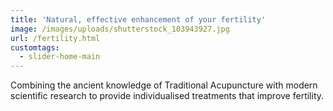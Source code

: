 ```yaml
---
title: 'Natural, effective enhancement of your fertility'
image: /images/uploads/shutterstock_103943927.jpg
url: /fertility.html
customtags:
  - slider-home-main
---
```

Combining the ancient knowledge of Traditional Acupuncture with modern scientific research to provide individualised treatments that improve fertility.